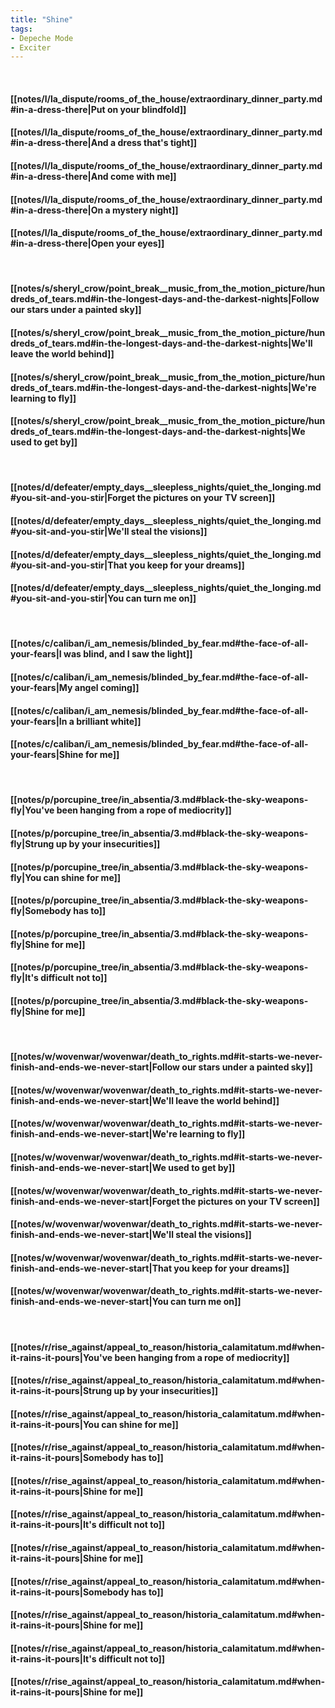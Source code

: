 ```yaml
---
title: "Shine"
tags:
- Depeche Mode
- Exciter
---
```

&nbsp;
#### [[notes/l/la_dispute/rooms_of_the_house/extraordinary_dinner_party.md#in-a-dress-there|Put on your blindfold]]
#### [[notes/l/la_dispute/rooms_of_the_house/extraordinary_dinner_party.md#in-a-dress-there|And a dress that's tight]]
#### [[notes/l/la_dispute/rooms_of_the_house/extraordinary_dinner_party.md#in-a-dress-there|And come with me]]
#### [[notes/l/la_dispute/rooms_of_the_house/extraordinary_dinner_party.md#in-a-dress-there|On a mystery night]]
#### [[notes/l/la_dispute/rooms_of_the_house/extraordinary_dinner_party.md#in-a-dress-there|Open your eyes]]
&nbsp;
#### [[notes/s/sheryl_crow/point_break__music_from_the_motion_picture/hundreds_of_tears.md#in-the-longest-days-and-the-darkest-nights|Follow our stars under a painted sky]]
#### [[notes/s/sheryl_crow/point_break__music_from_the_motion_picture/hundreds_of_tears.md#in-the-longest-days-and-the-darkest-nights|We'll leave the world behind]]
#### [[notes/s/sheryl_crow/point_break__music_from_the_motion_picture/hundreds_of_tears.md#in-the-longest-days-and-the-darkest-nights|We're learning to fly]]
#### [[notes/s/sheryl_crow/point_break__music_from_the_motion_picture/hundreds_of_tears.md#in-the-longest-days-and-the-darkest-nights|We used to get by]]
&nbsp;
#### [[notes/d/defeater/empty_days__sleepless_nights/quiet_the_longing.md#you-sit-and-you-stir|Forget the pictures on your TV screen]]
#### [[notes/d/defeater/empty_days__sleepless_nights/quiet_the_longing.md#you-sit-and-you-stir|We'll steal the visions]]
#### [[notes/d/defeater/empty_days__sleepless_nights/quiet_the_longing.md#you-sit-and-you-stir|That you keep for your dreams]]
#### [[notes/d/defeater/empty_days__sleepless_nights/quiet_the_longing.md#you-sit-and-you-stir|You can turn me on]]
&nbsp;
#### [[notes/c/caliban/i_am_nemesis/blinded_by_fear.md#the-face-of-all-your-fears|I was blind, and I saw the light]]
#### [[notes/c/caliban/i_am_nemesis/blinded_by_fear.md#the-face-of-all-your-fears|My angel coming]]
#### [[notes/c/caliban/i_am_nemesis/blinded_by_fear.md#the-face-of-all-your-fears|In a brilliant white]]
#### [[notes/c/caliban/i_am_nemesis/blinded_by_fear.md#the-face-of-all-your-fears|Shine for me]]
&nbsp;
#### [[notes/p/porcupine_tree/in_absentia/3.md#black-the-sky-weapons-fly|You've been hanging from a rope of mediocrity]]
#### [[notes/p/porcupine_tree/in_absentia/3.md#black-the-sky-weapons-fly|Strung up by your insecurities]]
#### [[notes/p/porcupine_tree/in_absentia/3.md#black-the-sky-weapons-fly|You can shine for me]]
#### [[notes/p/porcupine_tree/in_absentia/3.md#black-the-sky-weapons-fly|Somebody has to]]
#### [[notes/p/porcupine_tree/in_absentia/3.md#black-the-sky-weapons-fly|Shine for me]]
#### [[notes/p/porcupine_tree/in_absentia/3.md#black-the-sky-weapons-fly|It's difficult not to]]
#### [[notes/p/porcupine_tree/in_absentia/3.md#black-the-sky-weapons-fly|Shine for me]]
&nbsp;
#### [[notes/w/wovenwar/wovenwar/death_to_rights.md#it-starts-we-never-finish-and-ends-we-never-start|Follow our stars under a painted sky]]
#### [[notes/w/wovenwar/wovenwar/death_to_rights.md#it-starts-we-never-finish-and-ends-we-never-start|We'll leave the world behind]]
#### [[notes/w/wovenwar/wovenwar/death_to_rights.md#it-starts-we-never-finish-and-ends-we-never-start|We're learning to fly]]
#### [[notes/w/wovenwar/wovenwar/death_to_rights.md#it-starts-we-never-finish-and-ends-we-never-start|We used to get by]]
#### [[notes/w/wovenwar/wovenwar/death_to_rights.md#it-starts-we-never-finish-and-ends-we-never-start|Forget the pictures on your TV screen]]
#### [[notes/w/wovenwar/wovenwar/death_to_rights.md#it-starts-we-never-finish-and-ends-we-never-start|We'll steal the visions]]
#### [[notes/w/wovenwar/wovenwar/death_to_rights.md#it-starts-we-never-finish-and-ends-we-never-start|That you keep for your dreams]]
#### [[notes/w/wovenwar/wovenwar/death_to_rights.md#it-starts-we-never-finish-and-ends-we-never-start|You can turn me on]]
&nbsp;
#### [[notes/r/rise_against/appeal_to_reason/historia_calamitatum.md#when-it-rains-it-pours|You've been hanging from a rope of mediocrity]]
#### [[notes/r/rise_against/appeal_to_reason/historia_calamitatum.md#when-it-rains-it-pours|Strung up by your insecurities]]
#### [[notes/r/rise_against/appeal_to_reason/historia_calamitatum.md#when-it-rains-it-pours|You can shine for me]]
#### [[notes/r/rise_against/appeal_to_reason/historia_calamitatum.md#when-it-rains-it-pours|Somebody has to]]
#### [[notes/r/rise_against/appeal_to_reason/historia_calamitatum.md#when-it-rains-it-pours|Shine for me]]
#### [[notes/r/rise_against/appeal_to_reason/historia_calamitatum.md#when-it-rains-it-pours|It's difficult not to]]
#### [[notes/r/rise_against/appeal_to_reason/historia_calamitatum.md#when-it-rains-it-pours|Shine for me]]
#### [[notes/r/rise_against/appeal_to_reason/historia_calamitatum.md#when-it-rains-it-pours|Somebody has to]]
#### [[notes/r/rise_against/appeal_to_reason/historia_calamitatum.md#when-it-rains-it-pours|Shine for me]]
#### [[notes/r/rise_against/appeal_to_reason/historia_calamitatum.md#when-it-rains-it-pours|It's difficult not to]]
#### [[notes/r/rise_against/appeal_to_reason/historia_calamitatum.md#when-it-rains-it-pours|Shine for me]]
